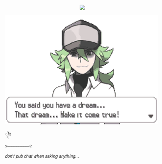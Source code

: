 
<p align=center> <img src=https://komarev.com/ghpvc/?username=vague2ly&color=D58D53&style=flat-square&label=𑂯ㅤׄㅤ﹨>

  
![image alt](https://github.com/vague2ly/vague2ly/blob/2bb988a50bc23d5fca04b78e121af51f30c272fd/D6359C6D-D37F-4ADD-BE20-1ED5C8135677.gif)

 ᭄᭡ ͏ㅤ

୨⎯⎯⎯⎯⎯⎯⎯⎯⎯⎯⎯⎯⎯୧


𝑑𝑜𝑛’𝑡 𝑝𝑢𝑏 𝑐ℎ𝑎𝑡 𝑤ℎ𝑒𝑛 𝑎𝑠𝑘𝑖𝑛𝑔 𝑎𝑛𝑦𝑡ℎ𝑖𝑛𝑔...
